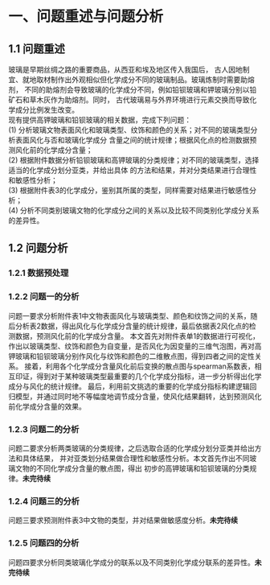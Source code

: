 # 一、问题重述与问题分析
## 1.1 问题重述
玻璃是早期丝绸之路的重要商品，从西亚和埃及地区传入我国后，
古人因地制宜、就地取材制作出外观相似但化学成分不同的玻璃制品。玻璃炼制时需要助熔剂，
不同的助熔剂会导致玻璃的化学成分不同，例如铅钡玻璃和钾玻璃分别以铅矿石和草木灰作为助熔剂。同时，
古代玻璃易与外界环境进行元素交换而导致化学成分比例发生改变。<br />
现有提供高钾玻璃和铅钡玻璃的相关数据，完成下列问题：<br />
(1) 分析玻璃文物表面风化和玻璃类型、纹饰和颜色的关系；对不同的玻璃类型分析表面风化与否和玻璃化学成分
含量之间的统计规律；根据风化点的检测数据预测风化前的化学成分含量；<br />
(2) 根据附件数据分析铅钡玻璃和高钾玻璃的分类规律；对不同的玻璃类型，选择适当的化学成分划分亚类，并给出具体
的方法和结果，并对分类结果进行合理性和敏感性分析；<br />
(3) 根据附件表3的化学成分，鉴别其所属的类型，同样需要对结果进行敏感性分析；<br />
(4) 分析不同类别玻璃文物的化学成分之间的关系以及比较不同类别化学成分关系的差异性。<br />
## 1.2 问题分析
### 1.2.1 数据预处理

### 1.2.2 问题一的分析
问题一要求分析附件表1中文物表面风化与玻璃类型、颜色和纹饰之间的关系，随后分析表2数据，得出风化与化学成分含量的统计规律，最后依据表2风化点的检测数据，预测风化前的化学成分含量。
本文首先对附件表单1的数据进行可视化，作出以玻璃类型、纹饰和颜色为自变量，是否风化为因变量的三维气泡图，再对高钾玻璃和铅钡玻璃分别作风化与纹饰和颜色的二维散点图，得到四者之间的定性关系。
接着，利用各个化学成分含量风化前后变换的散点图与spearman系数表，相互印证，得到对于某种玻璃类型最重要的几个化学成分指标，进一步分析得出化学成分与风化的统计规律。
最后，利用前文挑选的重要的化学成分指标构建逻辑回归模型，并通过同时地不等幅度地调节成分含量，使风化结果翻转，达到预测风化前化学成分含量的效果。


### 1.2.3 问题二的分析
问题二要求分析两类玻璃的分类规律，之后选取合适的化学成分划分亚类并给出方法和具体结果，
并对亚类划分结果做合理性和敏感性分析。本文首先作出不同玻璃文物的不同化学成分含量的散点图，得出
初步的高钾玻璃和铅钡玻璃的分类规律。**未完待续**
### 1.2.4 问题三的分析
问题三要求预测附件表3中文物的类型，并对结果做敏感度分析。**未完待续**

### 1.2.5 问题四的分析
问题四要求分析同类玻璃化学成分的联系以及不同类别化学成分联系的差异性。**未完待续**

